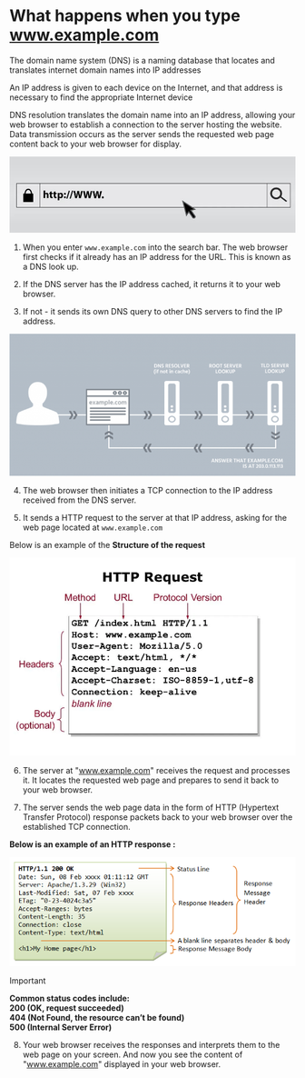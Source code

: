 
# What happens when you type www.example.com 

 The domain name system (DNS) is a naming database that locates and translates internet domain names into IP addresses

An IP address is given to each device on the Internet, and that address is necessary to find the appropriate Internet device 

DNS resolution translates the domain name into an IP address, allowing your web browser to establish a connection to the server hosting the website. Data transmission occurs as the server sends the requested web page content back to your web browser for display.

![](images/searchbar.jpg)


1. When you enter `www.example.com` into the search bar. The web browser first checks if it already has an IP address for the URL. This is known as a DNS look up. 
 
2. If the DNS server has the IP address cached, it returns it to your web browser.

3.  If not - it sends its own DNS query to other DNS servers to find the IP address.
   
![](images/how-does-a-dns-query-work-.png)

4. The web browser then initiates a TCP connection to the IP address received from the DNS server.


5. It sends a HTTP request to the server at that IP address, asking for the web page located at `www.example.com`


Below is an example of the **Structure  of the request**

![HTTP](images/structure%20of%20http%20request.webp)

   
6. The server at "www.example.com" receives the request and processes it. It locates the requested web page and prepares to send it back to your web browser.
   
7. The server sends the web page data in the form of HTTP (Hypertext Transfer Protocol) response packets back to your web browser over the established TCP connection.

**Below is an example of an HTTP response :**

![HTTP response - example](images/exampleofhttpresponse.png)


> [!IMPORTANT]  
> **Common status codes include:** <br>
>  **200 (OK, request succeeded)** <br>
> **404 (Not Found, the resource can’t be found)** <br>
> **500 (Internal Server Error)**
        


8. Your web browser receives the responses and interprets them to the web page on your screen.
And now you see the content of "www.example.com" displayed in your web browser.